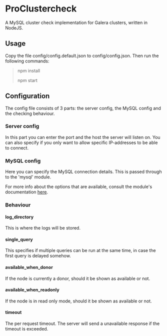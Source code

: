 # ProClustercheck

A MySQL cluster check implementation for Galera clusters, written in NodeJS.

## Usage
Copy the file config/config.default.json to config/config.json. Then run the following commands:
> npm install
>
> npm start

## Configuration

The config file consists of 3 parts: the server config, the MySQL config and the checking behaviour.

### Server config

In this part you can enter the port and the host the server will listen on. You can also specify if you only want to allow specific IP-addresses to be able to connect.

### MySQL config

Here you can specify the MySQL connection details. This is passed through to the 'mysql' module.

For more info about the options that are available, consult the module's documentation [here](https://github.com/felixge/node-mysql#connection-options).

### Behaviour

#### log_directory

This is where the logs will be stored.

#### single_query

This specifies if multiple queries can be run at the same time, in case the first query is delayed somehow.

#### available_when_donor

If the node is currently a donor, should it be shown as available or not.

#### available_when_readonly

If the node is in read only mode, should it be shown as available or not.

#### timeout

The per request timeout. The server will send a unavailable response if the timeout is exceeded.